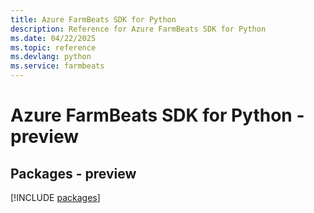 ```yaml
---
title: Azure FarmBeats SDK for Python
description: Reference for Azure FarmBeats SDK for Python
ms.date: 04/22/2025
ms.topic: reference
ms.devlang: python
ms.service: farmbeats
---
```

# Azure FarmBeats SDK for Python - preview
## Packages - preview
[!INCLUDE [packages](farmbeats-index.md)]